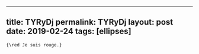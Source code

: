 ---
 title: TYRyDj
 permalink: TYRyDj
 layout: post
 date: 2019-02-24
 tags: [ellipses]
 ---

```latex\textcolor{red}{Je suis rouge.}
{\red Je suis rouge.}
```